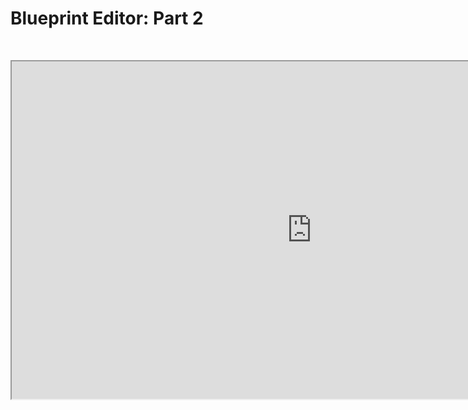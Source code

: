 # Blueprint Editor: Part 2

<p>&nbsp;</p>
<p><iframe src="https://www.youtube.com/embed/mrVX21xXX8k" width="960" height="540" allowfullscreen="allowfullscreen" allow="accelerometer; autoplay; clipboard-write; encrypted-media; gyroscope; picture-in-picture"></iframe></p>
<p>&nbsp;</p>